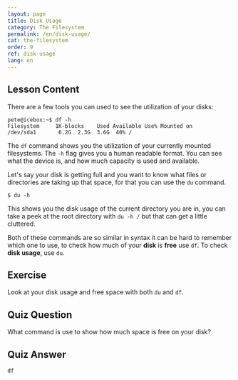 ```yaml
---
layout: page
title: Disk Usage
category: The Filesystem
permalink: /en/disk-usage/
cat: the-filesystem
order: 9
ref: disk-usage
lang: en
---
```


## Lesson Content

There are a few tools you can used to see the utilization of your disks: 

```
pete@icebox:~$ df -h
Filesystem     1K-blocks    Used Available Use% Mounted on
/dev/sda1       6.2G  2.3G  3.6G  40% /
```

The `df` command shows you the utilization of your currently mounted filesystems. The `-h` flag gives you a human readable format. You can see what the device is, and how much capacity is used and available. 

Let's say your disk is getting full and you want to know what files or directories are taking up that space, for that you can use the `du` command. 

`$ du -h`

This shows you the disk usage of the current directory you are in, you can take a peek at the root directory with `du -h /` but that can get a little cluttered.

Both of these commands are so similar in syntax it can be hard to remember which one to use, to check how much of your **disk** is **free** use `df`. To check **disk usage**, use `du`. 

## Exercise

Look at your disk usage and free space with both `du` and `df`. 

## Quiz Question

What command is use to show how much space is free on your disk?

## Quiz Answer

`df`

